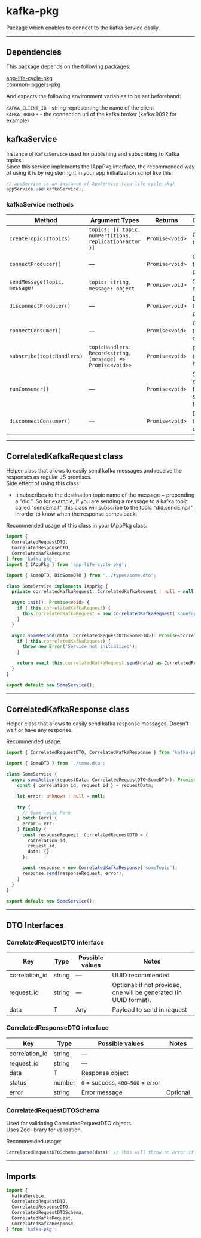 # kafka-pkg

Package which enables to connect to the kafka service easily.

---

## Dependencies

This package depends on the following packages:

[app-life-cycle-pkg](https://github.com/spalx/app-life-cycle-pkg)<br>
[common-loggers-pkg](https://github.com/spalx/common-loggers-pkg)

And expects the following environment variables to be set beforehand:

`KAFKA_CLIENT_ID` - string representing the name of the client<br>
`KAFKA_BROKER` - the connection url of the kafka broker (kafka:9092 for example)

## kafkaService

Instance of `KafkaService` used for publishing and subscribing to Kafka topics.<br>
Since this service implements the IAppPkg interface, the recommended way of using it is by registering it in your app initialization script like this:

```ts
// appService is an instance of AppService (app-life-cycle-pkg)
appService.use(kafkaService);
```

### kafkaService methods

| Method | Argument Types | Returns | Description |
| - | - | - | - |
| `createTopics(topics)` | `topics: [{ topic, numPartitions, replicationFactor }]` | `Promise<void>` | Creates topics |
| `connectProducer()` | — | `Promise<void>` | Connects the Kafka producer |
| `sendMessage(topic, message)` | `topic: string`, `message: object` | `Promise<void>` | Sends a message |
| `disconnectProducer()` | — | `Promise<void>` | Disconnects the Kafka producer |
| `connectConsumer()` | — | `Promise<void>` | Connects the Kafka consumer |
| `subscribe(topicHandlers)` | `topicHandlers: Record<string, (message) => Promise<void>>` | `Promise<void>` | Register topic handlers |
| `runConsumer()` | — | `Promise<void>` | Starts consuming from subscribed topics |
| `disconnectConsumer()` | — | `Promise<void>` | Disconnects the Kafka consumer |

---

## CorrelatedKafkaRequest class

Helper class that allows to easily send kafka messages and receive the responses as regular JS promises.<br>
Side effect of using this class:<br>
- It subscribes to the destination topic name of the message + prepending a "did.". So for example, if you are sending a message to a kafka topic called "sendEmail", this class will subscribe to the topic "did.sendEmail", in order to know when the response comes back.

Recommended usage of this class in your IAppPkg class:

```ts
import {
  CorrelatedRequestDTO,
  CorrelatedResponseDTO,
  CorrelatedKafkaRequest
} from 'kafka-pkg';
import { IAppPkg } from 'app-life-cycle-pkg';

import { SomeDTO, DidSomeDTO } from '../types/some.dto';

class SomeService implements IAppPkg {
  private correlatedKafkaRequest: CorrelatedKafkaRequest | null = null;

  async init(): Promise<void> {
    if (!this.correlatedKafkaRequest) {
      this.correlatedKafkaRequest = new CorrelatedKafkaRequest('someTopic');
    }
  }

  async someMethod(data: CorrelatedRequestDTO<SomeDTO>): Promise<CorrelatedResponseDTO<DidSomeDTO>> {
    if (!this.correlatedKafkaRequest) {
      throw new Error('Service not initialized');
    }

    return await this.correlatedKafkaRequest.send(data) as CorrelatedResponseDTO<DidSomeDTO>;
  }
}

export default new SomeService();
```

---

## CorrelatedKafkaResponse class

Helper class that allows to easily send kafka response messages. Doesn't wait or have any response.

Recommended usage:

```ts
import { CorrelatedRequestDTO, CorrelatedKafkaResponse } from 'kafka-pkg';

import { SomeDTO } from './some.dto';

class SomeService {
  async someAction(requestData: CorrelatedRequestDTO<SomeDTO>): Promise<void> {
    const { correlation_id, request_id } = requestData;

    let error: unknown | null = null;

    try {
      // Some logic here
    } catch (err) {
      error = err;
    } finally {
      const responseRequest: CorrelatedRequestDTO = {
        correlation_id,
        request_id,
        data: {}
      };

      const response = new CorrelatedKafkaResponse('someTopic');
      response.send(responseRequest, error);
    }
  }
}

export default new SomeService();
```

---

## DTO Interfaces

### CorrelatedRequestDTO<T> interface

| Key | Type | Possible values | Notes |
| - | - | - | - |
| correlation_id | string | — | UUID recommended |
| request_id | string | — | Optional: if not provided, one will be generated (in UUID format). |
| data | T | Any | Payload to send in request |

### CorrelatedResponseDTO<T> interface

| Key | Type | Possible values | Notes |
| - | - | - | - |
| correlation_id | string | — | |
| request_id | string | — | |
| data | T | Response object | |
| status | number | `0` = success, `400–500` = error | |
| error | string | Error message | Optional |

### CorrelatedRequestDTOSchema

Used for validating CorrelatedRequestDTO objects.<br>
Uses Zod library for validation.

Recommended usage:

```ts
CorrelatedRequestDTOSchema.parse(data); // This will throw an error if validation does not pass
```

---

## Imports

```ts
import {
  kafkaService,
  CorrelatedRequestDTO,
  CorrelatedResponseDTO,
  CorrelatedRequestDTOSchema,
  CorrelatedKafkaRequest,
  CorrelatedKafkaResponse
} from 'kafka-pkg';
```
